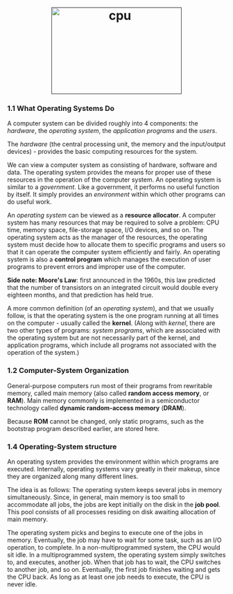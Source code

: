 <h1 align="center">
  <a target="_blank" href="">
    <img src="https://image.flaticon.com/icons/png/512/39/39385.png" alt="cpu" height="200px" width="300px">
  </a>
</h1>


### 1.1  What Operating Systems Do

A computer system can be divided roughly into 4 components: the *hardware*, the *operating system*, the *application programs* and the *users*.

The *hardware* (the central processing unit, the memory and the input/output devices) - provides the basic computing resources for the system.

We can view a computer system as consisting of hardware, software and data. The operating system provides the means for proper use of these resources in the operation of the computer system. An operating system is similar to a *government*. Like a government, it performs no useful function by itself. It simply provides an *environment* within which other programs can do useful work.

An *operating system* can be viewed as a **resource allocator**. A computer system has many resources that may be required to solve a problem: CPU time, memory space, file-storage space, I/O devices, and so on. The operating system acts as the manager of the resources, the operating system must decide how to allocate them to specific programs and users so that it can operate the computer system efficiently and fairly. An operating system is also a **control program** which manages the execution of user programs to prevent errors and improper use of the computer. 

**Side note: Moore's Law**: first announced in the 1960s, this law predicted that the number of transistors on an integrated circuit would double every eighteen months, and that prediction has held true.

A more common definition (of an *operating system*), and that we usually follow, is that the operating system is the one program running at all times on the computer - usually called the **kernel**. (Along with *kernel*, there are two other types of programs: *system programs*, which are associated with the operating system but are not necessarily part of the kernel, and application programs, which include all programs not associated with the operation of the system.)

### 1.2  Computer-System Organization

General-purpose computers run most of their programs from rewritable memory, called main memory (also called **random access memory**, or **RAM**). Main memory commonly is implemented in a semiconductor technology called **dynamic random-access memory** (**DRAM**).

Because **ROM** cannot be changed, only static programs, such as the bootstrap program described earlier, are stored here.

### 1.4 Operating-System structure

An operating system provides the environment within which programs are executed. Internally, operating systems vary greatly in their makeup, since they are organized along many different lines.

The idea is as follows: The operating system keeps several jobs in memory simultaneously. Since, in general, main memory is too small to accommodate all jobs, the jobs are kept initially on the disk in the **job pool**. This pool consists of all processes residing on disk awaiting allocation of main memory.

The operating system picks and begins to execute one of the jobs in memory. Eventually, the job may have to wait for some task, such as an I/O operation, to complete. In a non-multiprogrammed system, the CPU would sit idle. In a multiprogrammed system, the operating system simply switches to, and executes, another job. When that job has to wait, the CPU switches to another job, and so on. Eventually, the first job finishes waiting and gets the CPU back. As long as at least one job needs to execute, the CPU is never idle.


